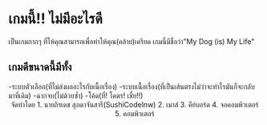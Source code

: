 <h1>เกมนี้!! ไม่มีอะไรดี</h1>
  เป็นเกมกากๆ ที่ให้คุณสามารถเพื่อทำให้คุณ(คล้าย)เครียด เกมนี้มีชื่อว่า"My Dog (is) My Life"
<h2>เกมดีขนาดนี้มีทั้ง</h2>
  -ระบบตัวเลือก(ที่ไม่ส่งผลอะไรกับเนื้อเรื่อง)
  -ระบบเนื้อเรื่อง(ที่เป็นเส้นตรงไม่ว่าจะทำไรมันก็จะกลับมาที่เดิม)
  -ฉากจบ(ไม่ด้วยซ้ำ)
  -โค้ด(ที่! โคตร! เxี้ย!!)

<center>
  จัดทำโดย
    1. นายถิรเดช สุภดาจันสารี(SushiCodelnw)
    2. เมาส์
    3. คีย์บอร์ด
    4. จอคอมพิวเตอร์
    5. คอมพิวเตอร์
</center>
